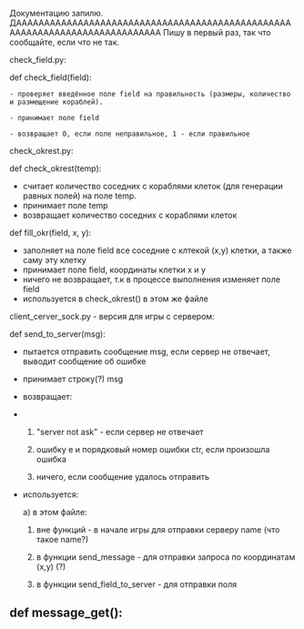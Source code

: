 Документацию запилю. ДАААААААААААААААААААААААААААААААААААААААААААААААААААААААААААААААААААААААААААА
Пишу в первый раз, так что сообщайте, если что не так.

check_field.py:

  def check_field(field):
  
    - проверяет введённое поле field на правильность (размеры, количество и размещение кораблей).
    
    - принимает поле field
    
    - возвращает 0, если поле неправильное, 1 - если правильное
    

check_okrest.py:

  def check_okrest(temp):
  
  - считает количество соседних с кораблями клеток (для генерации равных полей) на поле temp.
  - принимает поле temp
  - возвращает количество соседних с кораблями клеток

  def fill_okr(field, x, y):
  - заполняет на поле field все соседние с клтекой (х,у) клетки, а также саму эту клетку
  - принимает поле field, координаты клетки x и y
  - ничего не возвращает, т.к в процессе выполнения изменяет поле field
  - используется в check_okrest() в этом же файле
  
client_cerver_sock.py - версия для игры с сервером:

  def send_to_server(msg):
  - пытается отправить сообщение msg, если сервер не отвечает, выводит сообщение об ошибке
  - принимает строку(?) msg
  - возвращает:
  - 
    1) "server not ask" - если сервер не отвечает

    2) ошибку е и порядковый номер ошибки ctr, если произошла ошибка
    
    3) ничего, если сообщение удалось отправить
  - используется:

    а) в этом файле:
      1) вне функций  - в начале игры для отправки серверу name (что такое name?)
      
      2) в функции send_message - для отправки запроса по координатам (х,у) (?)
      
      3) в функции send_field_to_server - для отправки поля

  def message_get():
  - 
  
